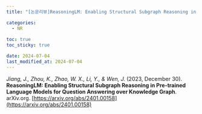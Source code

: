 ```yaml
---
title: "[논문리뷰]ReasoningLM: Enabling Structural Subgraph Reasoning in Pre-trained Language Models for Question Answering over Knowledge Graph"

categories: 
  - NR
  
toc: true
toc_sticky: true

date: 2024-07-04
last_modified_at: 2024-07-04
---
```


*Jiang, J., Zhou, K., Zhao, W. X., Li, Y., & Wen, J.* (2023, December 30). **ReasoningLM: Enabling Structural Subgraph Reasoning in Pre-trained Language Models for Question Answering over Knowledge Graph**. arXiv.org. [https://arxiv.org/abs/2401.00158](https://arxiv.org/abs/2401.00158)

